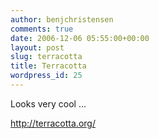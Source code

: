 ```yaml
---
author: benjchristensen
comments: true
date: 2006-12-06 05:55:00+00:00
layout: post
slug: terracotta
title: Terracotta
wordpress_id: 25
---
```


Looks very cool ...

http://terracotta.org/
